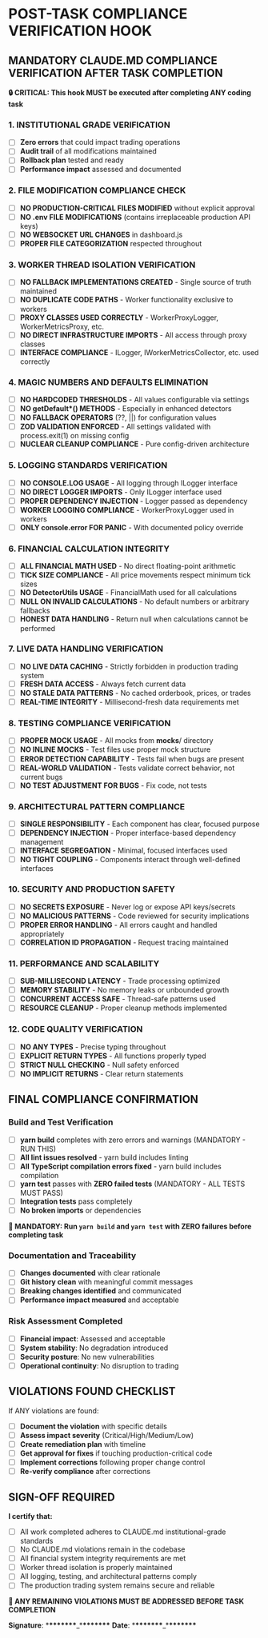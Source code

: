 # POST-TASK COMPLIANCE VERIFICATION HOOK

## MANDATORY CLAUDE.MD COMPLIANCE VERIFICATION AFTER TASK COMPLETION

**🔒 CRITICAL: This hook MUST be executed after completing ANY coding task**

### 1. INSTITUTIONAL GRADE VERIFICATION

- [ ] **Zero errors** that could impact trading operations
- [ ] **Audit trail** of all modifications maintained
- [ ] **Rollback plan** tested and ready
- [ ] **Performance impact** assessed and documented

### 2. FILE MODIFICATION COMPLIANCE CHECK

- [ ] **NO PRODUCTION-CRITICAL FILES MODIFIED** without explicit approval
- [ ] **NO .env FILE MODIFICATIONS** (contains irreplaceable production API keys)
- [ ] **NO WEBSOCKET URL CHANGES** in dashboard.js
- [ ] **PROPER FILE CATEGORIZATION** respected throughout

### 3. WORKER THREAD ISOLATION VERIFICATION

- [ ] **NO FALLBACK IMPLEMENTATIONS CREATED** - Single source of truth maintained
- [ ] **NO DUPLICATE CODE PATHS** - Worker functionality exclusive to workers
- [ ] **PROXY CLASSES USED CORRECTLY** - WorkerProxyLogger, WorkerMetricsProxy, etc.
- [ ] **NO DIRECT INFRASTRUCTURE IMPORTS** - All access through proxy classes
- [ ] **INTERFACE COMPLIANCE** - ILogger, IWorkerMetricsCollector, etc. used correctly

### 4. MAGIC NUMBERS AND DEFAULTS ELIMINATION

- [ ] **NO HARDCODED THRESHOLDS** - All values configurable via settings
- [ ] **NO getDefault\*() METHODS** - Especially in enhanced detectors
- [ ] **NO FALLBACK OPERATORS** (??, ||) for configuration values
- [ ] **ZOD VALIDATION ENFORCED** - All settings validated with process.exit(1) on missing config
- [ ] **NUCLEAR CLEANUP COMPLIANCE** - Pure config-driven architecture

### 5. LOGGING STANDARDS VERIFICATION

- [ ] **NO CONSOLE.LOG USAGE** - All logging through ILogger interface
- [ ] **NO DIRECT LOGGER IMPORTS** - Only ILogger interface used
- [ ] **PROPER DEPENDENCY INJECTION** - Logger passed as dependency
- [ ] **WORKER LOGGING COMPLIANCE** - WorkerProxyLogger used in workers
- [ ] **ONLY console.error FOR PANIC** - With documented policy override

### 6. FINANCIAL CALCULATION INTEGRITY

- [ ] **ALL FINANCIAL MATH USED** - No direct floating-point arithmetic
- [ ] **TICK SIZE COMPLIANCE** - All price movements respect minimum tick sizes
- [ ] **NO DetectorUtils USAGE** - FinancialMath used for all calculations
- [ ] **NULL ON INVALID CALCULATIONS** - No default numbers or arbitrary fallbacks
- [ ] **HONEST DATA HANDLING** - Return null when calculations cannot be performed

### 7. LIVE DATA HANDLING VERIFICATION

- [ ] **NO LIVE DATA CACHING** - Strictly forbidden in production trading system
- [ ] **FRESH DATA ACCESS** - Always fetch current data
- [ ] **NO STALE DATA PATTERNS** - No cached orderbook, prices, or trades
- [ ] **REAL-TIME INTEGRITY** - Millisecond-fresh data requirements met

### 8. TESTING COMPLIANCE VERIFICATION

- [ ] **PROPER MOCK USAGE** - All mocks from **mocks**/ directory
- [ ] **NO INLINE MOCKS** - Test files use proper mock structure
- [ ] **ERROR DETECTION CAPABILITY** - Tests fail when bugs are present
- [ ] **REAL-WORLD VALIDATION** - Tests validate correct behavior, not current bugs
- [ ] **NO TEST ADJUSTMENT FOR BUGS** - Fix code, not tests

### 9. ARCHITECTURAL PATTERN COMPLIANCE

- [ ] **SINGLE RESPONSIBILITY** - Each component has clear, focused purpose
- [ ] **DEPENDENCY INJECTION** - Proper interface-based dependency management
- [ ] **INTERFACE SEGREGATION** - Minimal, focused interfaces used
- [ ] **NO TIGHT COUPLING** - Components interact through well-defined interfaces

### 10. SECURITY AND PRODUCTION SAFETY

- [ ] **NO SECRETS EXPOSURE** - Never log or expose API keys/secrets
- [ ] **NO MALICIOUS PATTERNS** - Code reviewed for security implications
- [ ] **PROPER ERROR HANDLING** - All errors caught and handled appropriately
- [ ] **CORRELATION ID PROPAGATION** - Request tracing maintained

### 11. PERFORMANCE AND SCALABILITY

- [ ] **SUB-MILLISECOND LATENCY** - Trade processing optimized
- [ ] **MEMORY STABILITY** - No memory leaks or unbounded growth
- [ ] **CONCURRENT ACCESS SAFE** - Thread-safe patterns used
- [ ] **RESOURCE CLEANUP** - Proper cleanup methods implemented

### 12. CODE QUALITY VERIFICATION

- [ ] **NO ANY TYPES** - Precise typing throughout
- [ ] **EXPLICIT RETURN TYPES** - All functions properly typed
- [ ] **STRICT NULL CHECKING** - Null safety enforced
- [ ] **NO IMPLICIT RETURNS** - Clear return statements

## FINAL COMPLIANCE CONFIRMATION

### Build and Test Verification

- [ ] **yarn build** completes with zero errors and warnings (MANDATORY - RUN THIS)
- [ ] **All lint issues resolved** - yarn build includes linting
- [ ] **All TypeScript compilation errors fixed** - yarn build includes compilation
- [ ] **yarn test** passes with **ZERO failed tests** (MANDATORY - ALL TESTS MUST PASS)
- [ ] **Integration tests** pass completely
- [ ] **No broken imports** or dependencies

**🚨 MANDATORY: Run `yarn build` and `yarn test` with ZERO failures before completing task**

### Documentation and Traceability

- [ ] **Changes documented** with clear rationale
- [ ] **Git history clean** with meaningful commit messages
- [ ] **Breaking changes identified** and communicated
- [ ] **Performance impact measured** and acceptable

### Risk Assessment Completed

- [ ] **Financial impact**: Assessed and acceptable
- [ ] **System stability**: No degradation introduced
- [ ] **Security posture**: No new vulnerabilities
- [ ] **Operational continuity**: No disruption to trading

## VIOLATIONS FOUND CHECKLIST

If ANY violations are found:

- [ ] **Document the violation** with specific details
- [ ] **Assess impact severity** (Critical/High/Medium/Low)
- [ ] **Create remediation plan** with timeline
- [ ] **Get approval for fixes** if touching production-critical code
- [ ] **Implement corrections** following proper change control
- [ ] **Re-verify compliance** after corrections

## SIGN-OFF REQUIRED

**I certify that:**

- [ ] All work completed adheres to CLAUDE.md institutional-grade standards
- [ ] No CLAUDE.md violations remain in the codebase
- [ ] All financial system integrity requirements are met
- [ ] Worker thread isolation is properly maintained
- [ ] All logging, testing, and architectural patterns comply
- [ ] The production trading system remains secure and reliable

**🚨 ANY REMAINING VIOLATIONS MUST BE ADDRESSED BEFORE TASK COMPLETION**

**Signature**: \***\*\*\*\*\*\*\***\_\***\*\*\*\*\*\*\*** **Date**: \***\*\*\*\*\*\*\***\_\***\*\*\*\*\*\*\***
